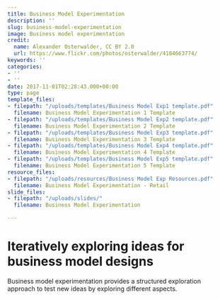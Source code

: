 ```yaml
---
title: Business Model Experimentation
description: ''
slug: business-model-experimentation
image: Business model experimentation
credit:
  name: Alexander Osterwalder, CC BY 2.0
  url: https://www.flickr.com/photos/osterwalder/4184663774/
keywords: ''
categories:
- ''
- ''
date: 2017-11-01T02:28:43.000+00:00
type: page
template_files:
- filepath: "/uploads/templates/Business Model Exp1 template.pdf"
  filename: Business Model Experimentation 1 Template
- filepath: "/uploads/templates/Business Model Exp2 template.pdf"
  filename: Business Model Experimentation 2 Template
- filepath: "/uploads/templates/Business Model Exp3 template.pdf"
  filename: Business Model Experimentation 3 Template
- filepath: "/uploads/templates/Business Model Exp4 template.pdf"
  filename: Business Model Experimentation 4 Template
- filepath: "/uploads/templates/Business Model Exp5 template.pdf"
  filename: Business Model Experimentation 5 Template
resource_files:
- filepath: "/uploads/resources/Business Model Exp Resources.pdf"
  filename: Business Model Experimentation - Retail
slide_files:
- filepath: "/uploads/slides/"
  filename: Business Model Experimentation

---
```

# Iteratively exploring ideas for business model designs

Business model experimentation provides a structured exploration approach to test new ideas by exploring different aspects.
